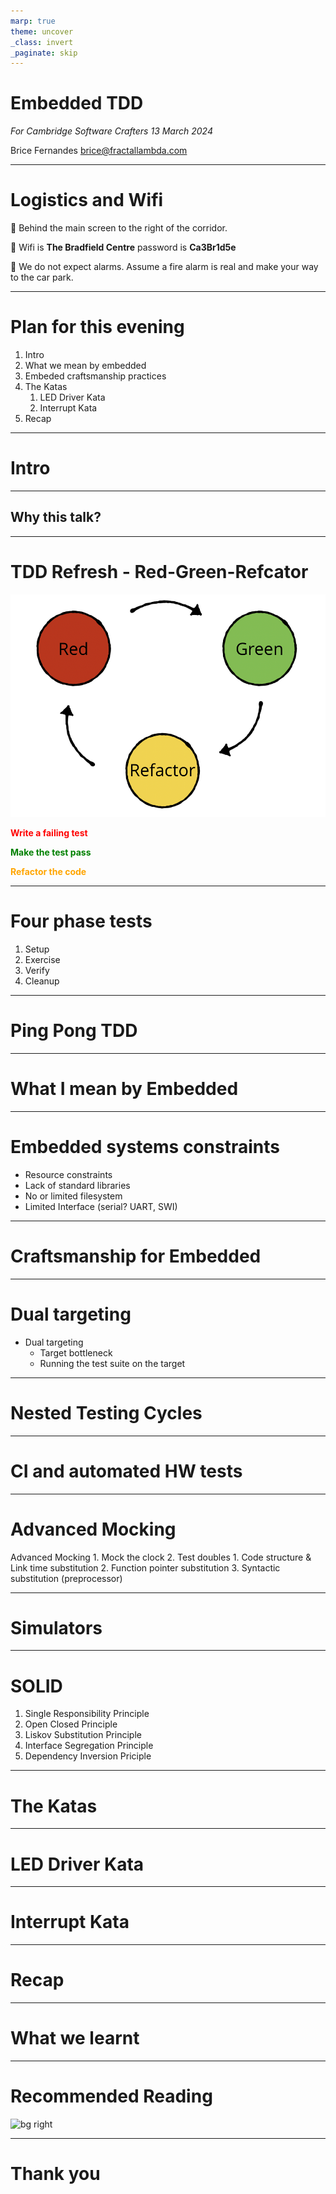 ```yaml
---
marp: true
theme: uncover
_class: invert
_paginate: skip
---
```


# **Embedded TDD**

_For Cambridge Software Crafters_
_13 March 2024_

Brice Fernandes 
brice@fractallambda.com

---
<!-- paginate: true -->

# Logistics and Wifi

🚽 Behind the main screen to the right of the corridor.

🛜 Wifi is **The Bradfield Centre** password is **Ca3Br1d5e**

🚨 We do not expect alarms. Assume a fire alarm is real and make your way to the car park.

---

# Plan for this evening

1. Intro
2. What we mean by embedded
3. Embeded craftsmanship practices
4. The Katas
    1. LED Driver Kata 
    2. Interrupt Kata
5. Recap

---

<!-- _class: invert -->

# Intro

---

## Why this talk?

---

# TDD Refresh - Red-Green-Refcator

![bg left width:100%](assets/r-g-r.png)


<span style="color: red; font-weight:bold">Write a failing test</span>

<span style="color: green; font-weight:bold">Make the test pass</span>

<span style="color: orange; font-weight:bold">Refactor the code</span>

--- 

# Four phase tests

1. Setup
2. Exercise
3. Verify
4. Cleanup

---

# Ping Pong TDD

---
<!-- _class: invert -->

# What I mean by Embedded

---

# Embedded systems constraints

- Resource constraints
- Lack of standard libraries
- No or limited filesystem
- Limited Interface (serial? UART, SWI)

---
<!-- _class: invert -->

# Craftsmanship for Embedded

---

# Dual targeting

- Dual targeting
  - Target bottleneck
  - Running the test suite on the target

---

# Nested Testing Cycles

---

# CI and automated HW tests

  
---

# Advanced Mocking

Advanced Mocking
    1. Mock the clock
    2. Test doubles
      1. Code structure & Link time substitution
      2. Function pointer substitution
      3. Syntactic substitution (preprocessor)
      
---

# Simulators

---

# SOLID

  1. Single Responsibility Principle
  2. Open Closed Principle
  3. Liskov Substitution Principle
  4. Interface Segregation Principle
  5. Dependency Inversion Priciple

---
<!-- _class: invert -->

# The Katas

---
# LED Driver Kata 

---

# Interrupt Kata

---
<!-- _class: invert -->

# Recap

---

# What we learnt

--- 

# Recommended Reading

![bg right](assets/embedded-tdd.png)

---
<!-- _class: invert -->

# Thank you 
